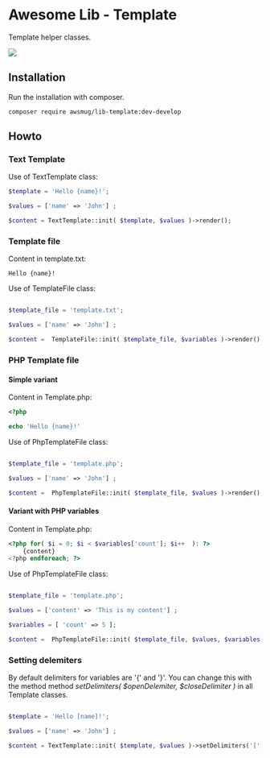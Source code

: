 # Awesome Lib - Template

Template helper classes.

![](https://github.com/awsmug/lib-text-template/workflows/PHPUnit/badge.svg)

## Installation

Run the installation with composer.

```
composer require awsmug/lib-template:dev-develop
```

## Howto

### Text Template

Use of TextTemplate class:

```php
$template = 'Hello {name}!';

$values = ['name' => 'John'] ;

$content = TextTemplate::init( $template, $values )->render();
```

### Template file

Content in template.txt:

```
Hello {name}!
```

Use of TemplateFile class:

```php

$template_file = 'template.txt';

$values = ['name' => 'John'] ;

$content =  TemplateFile::init( $template_file, $variables )->render();
```

### PHP Template file

#### Simple variant

Content in Template.php:

```php
<?php

echo 'Hello {name}!'
```

Use of PhpTemplateFile class:

```php

$template_file = 'template.php';

$values = ['name' => 'John'] ;

$content =  PhpTemplateFile::init( $template_file, $values )->render();
```

#### Variant with PHP variables

Content in Template.php:

```php
<?php for( $i = 0; $i < $variables['count']; $i++  ): ?>
    {content}
<?php endforeach; ?>
```

Use of PhpTemplateFile class:

```php

$template_file = 'template.php';

$values = ['content' => 'This is my content'] ;

$variables = [ 'count' => 5 ];

$content =  PhpTemplateFile::init( $template_file, $values, $variables )->render();
```

### Setting delemiters

By default delimiters for variables are '{' and '}'. You can change this with the method  method *setDelimiters( \$openDelemiter, $closeDelimiter )* in all Template classes.

```php

$template = 'Hello [name]!';

$values = ['name' => 'John'] ;

$content = TextTemplate::init( $template, $values )->setDelimiters('[',']')->render();
```